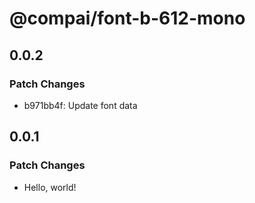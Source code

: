 # @compai/font-b-612-mono

## 0.0.2

### Patch Changes

- b971bb4f: Update font data

## 0.0.1

### Patch Changes

- Hello, world!
